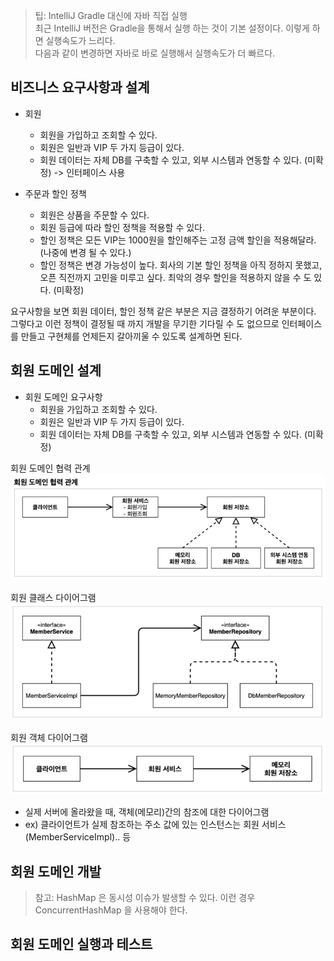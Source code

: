 > 팁: IntelliJ Gradle 대신에 자바 직접 실행  
최근 IntelliJ 버전은 Gradle을 통해서 실행 하는 것이 기본 설정이다. 이렇게 하면 실행속도가 느리다.  
다음과 같이 변경하면 자바로 바로 실행해서 실행속도가 더 빠르다.

## 비즈니스 요구사항과 설계
- 회원
  - 회원을 가입하고 조회할 수 있다.
  - 회원은 일반과 VIP 두 가지 등급이 있다.
  - 회원 데이터는 자체 DB를 구축할 수 있고, 외부 시스템과 연동할 수 있다. (미확정) -> 인터페이스 사용


- 주문과 할인 정책
  - 회원은 상품을 주문할 수 있다.
  - 회원 등급에 따라 할인 정책을 적용할 수 있다.
  - 할인 정책은 모든 VIP는 1000원을 할인해주는 고정 금액 할인을 적용해달라. (나중에 변경 될 수 있다.)
  - 할인 정책은 변경 가능성이 높다. 회사의 기본 할인 정책을 아직 정하지 못했고, 오픈 직전까지 고민을 미루고 싶다. 최악의 경우 할인을 적용하지 않을 수 도 있다. (미확정)

요구사항을 보면 회원 데이터, 할인 정책 같은 부분은 지금 결정하기 어려운 부분이다.  
그렇다고 이런 정책이 결정될 때 까지 개발을 무기한 기다릴 수 도 없으므로 인터페이스를 만들고 구현체를 언제든지 갈아끼울 수 있도록 설계하면 된다. 

## 회원 도메인 설계
- 회원 도메인 요구사항
  - 회원을 가입하고 조회할 수 있다.
  - 회원은 일반과 VIP 두 가지 등급이 있다.
  - 회원 데이터는 자체 DB를 구축할 수 있고, 외부 시스템과 연동할 수 있다. (미확정)

회원 도메인 협력 관계
![img.png](images/UserDomainRelationship.png)

회원 클래스 다이어그램
![img.png](images/UserClassDiagram.png)

회원 객체 다이어그램
![img.png](images/UserDomain.png)
- 실제 서버에 올라왔을 때, 객체(메모리)간의 참조에 대한 다이어그램
- ex) 클라이언트가 실제 참조하는 주소 값에 있는 인스턴스는 회원 서비스(MemberServiceImpl).. 등

## 회원 도메인 개발
> 참고: HashMap 은 동시성 이슈가 발생할 수 있다. 이런 경우 ConcurrentHashMap 을 사용해야 한다.

## 회원 도메인 실행과 테스트
